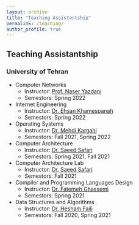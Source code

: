 ```yaml
---
layout: archive
title: "Teaching Assistantship"
permalink: /teaching/
author_profile: true
---
```


## Teaching Assistantship

### University of Tehran
- Computer Networks
    - Instructor: [Prof. Naser Yazdani](https://ece.ut.ac.ir/en/~yazdani)
    - Semestors: Spring 2022
- Internet Engineering
    - Instructor: [Dr. Ehsan Khamespanah](https://profile.ut.ac.ir/en/~e.khamespanah)
    - Semestors: Spring 2022
- Operating Systems
    - Instructor: [Dr. Mehdi Kargahi](https://scholar.google.com/citations?user=oH19bK4AAAAJ&hl=en)
    - Semestors: Fall 2021, Spring 2022
- Computer Architecture
    - Instructor: [Dr. Saeed Safari](https://ece.ut.ac.ir/en/~saeed)
    - Semestors: Spring 2021, Fall 2021
- Computer Architecture Lab
    - Instructor: [Dr. Saeed Safari](https://ece.ut.ac.ir/en/~saeed)
    - Semestors: Fall 2021
- Compiler and Programming Languages Design
    - Instructor: [Dr. Fatemeh Ghassemi](http://www.fatemehghassemi.ir/)
    - Semestors: Spring 2021
- Data Structures and Algorithms
    - Instructor: [Dr. Hesham Faili](https://ece.ut.ac.ir/en/~hfaili)
    - Semestors: Fall 2020, Spring 2021